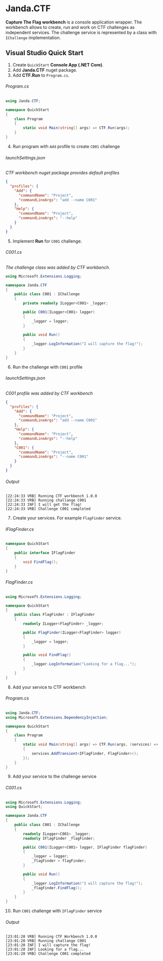 # Janda.CTF

**Capture The Flag workbench** is a console application wrapper. The workbench allows to create, run and work on CTF challenges as independent services. The challenge service is represented by a class with `IChallenge` implementation. 




## Visual Studio Quick Start

1. Create `QuickStart` **Console App (.NET Core)**.
2. Add **Janda.CTF** nuget package.
3. Add **CTF.Run** to `Program.cs`.

###### Program.cs
```C#
using Janda.CTF;

namespace QuickStart
{
    class Program
    {
        static void Main(string[] args) => CTF.Run(args);
    }
}
```


4. Run program with `Add` profile to create `C001` challenge
###### launchSettings.json 

*CTF workbench nuget package provides default profiles* 

```JSON
{
  "profiles": {
    "Add": {
      "commandName": "Project",
      "commandLineArgs": "add --name C001"
    },
    "Help": {
      "commandName": "Project",
      "commandLineArgs": "--help"
    }
  }
}
```

5. Implement **Run** for `C001` challenge.

###### C001.cs

*The challenge class was added by CTF workbench*.

```C#
using Microsoft.Extensions.Logging;

namespace Janda.CTF
{  
    public class C001 : IChallenge
    {
        private readonly ILogger<C001> _logger;

        public C001(ILogger<C001> logger)
        {
            _logger = logger;
        }
        
        public void Run()
        {
            _logger.LogInformation("I will capture the flag!");
        }
    }
}
```

6. Run the challenge with `C001` profile
###### launchSettings.json

*C001 profile was added by CTF workbench*

```JSON
{
  "profiles": {
    "Add": {
      "commandName": "Project",
      "commandLineArgs": "add --name C001"
    },
    "Help": {
      "commandName": "Project",
      "commandLineArgs": "--help"
    },
    "C001": {
      "commandName": "Project",
      "commandLineArgs": "--name C001"
    }
  }
}
```
###### Output
```
[22:24:33 VRB] Running CTF workbench 1.0.0
[22:24:33 VRB] Running challange C001
[22:24:33 INF] I will get the flag!
[22:24:33 VRB] Challenge C001 completed
```

7. Create your services. For example `FlagFinder` service.

###### IFlagFinder.cs

```C#
namespace QuickStart
{
    public interface IFlagFinder
    {
        void FindFlag();
    }
}
```

###### FlagFinder.cs
```C#
using Microsoft.Extensions.Logging;

namespace QuickStart
{
    public class FlagFinder : IFlagFinder
    {
        readonly ILogger<FlagFinder> _logger;

        public FlagFinder(ILogger<FlagFinder> logger)
        {
            _logger = logger;
        }

        public void FindFlag()
        {
            _logger.LogInformation("Looking for a flag...");
        }
    }
}
```

8. Add your service to CTF workbench
###### Program.cs
```C#
using Janda.CTF;
using Microsoft.Extensions.DependencyInjection;

namespace QuickStart
{
    class Program
    {
        static void Main(string[] args) => CTF.Run(args, (services) =>
        {
            services.AddTransient<IFlagFinder, FlagFinder>();
        });
    }
}
```

9. Add your service to the challenge service
###### C001.cs
```C#
using Microsoft.Extensions.Logging;
using QuickStart;

namespace Janda.CTF
{  
    public class C001 : IChallenge
    {
        readonly ILogger<C001> _logger;
        readonly IFlagFinder _flagFinder;

        public C001(ILogger<C001> logger, IFlagFinder flagFinder)
        {
            _logger = logger;
            _flagFinder = flagFinder;
        }

        public void Run()
        {
            _logger.LogInformation("I will capture the flag!");
            _flagFinder.FindFlag();
        }
    }
}

```

10. Run `C001` challenge with `IFlagFinder` service
###### Output
```
[23:01:20 VRB] Running CTF Workbench 1.0.0
[23:01:20 VRB] Running challange C001
[23:01:20 INF] I will capture the flag!
[23:01:20 INF] Looking for a flag...
[23:01:20 VRB] Challenge C001 completed
```

